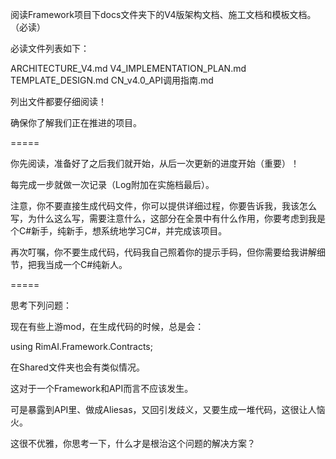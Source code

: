 阅读Framework项目下docs文件夹下的V4版架构文档、施工文档和模板文档。（必读）

必读文件列表如下：

ARCHITECTURE_V4.md
V4_IMPLEMENTATION_PLAN.md
TEMPLATE_DESIGN.md
CN_v4.0_API调用指南.md

列出文件都要仔细阅读！

确保你了解我们正在推进的项目。

=====

你先阅读，准备好了之后我们就开始，从后一次更新的进度开始（重要）！

每完成一步就做一次记录（Log附加在实施档最后）。

注意，你不要直接生成代码文件，你可以提供详细过程，你要告诉我，我该怎么写，为什么这么写，需要注意什么，这部分在全景中有什么作用，你要考虑到我是个C#新手，纯新手，想系统地学习C#，并完成该项目。

再次叮嘱，你不要生成代码，代码我自己照着你的提示手码，但你需要给我讲解细节，把我当成一个C#纯新人。

=====

思考下列问题：

现在有些上游mod，在生成代码的时候，总是会：

using RimAI.Framework.Contracts;

在Shared文件夹也会有类似情况。

这对于一个Framework和API而言不应该发生。

可是暴露到API里、做成Aliesas，又回引发歧义，又要生成一堆代码，这很让人恼火。

这很不优雅，你思考一下，什么才是根治这个问题的解决方案？
